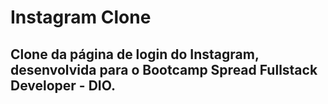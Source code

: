 # Instagram Clone

## Clone da página de login do Instagram, desenvolvida para o Bootcamp Spread Fullstack Developer - DIO.